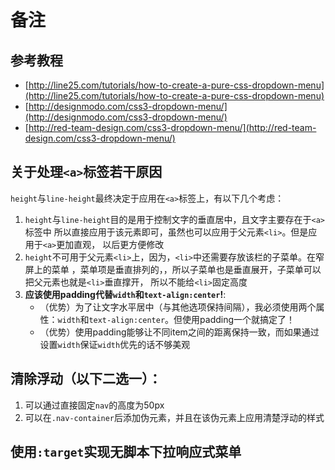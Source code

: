 # 备注

## 参考教程
- [http://line25.com/tutorials/how-to-create-a-pure-css-dropdown-menu](http://line25.com/tutorials/how-to-create-a-pure-css-dropdown-menu)
- [http://designmodo.com/css3-dropdown-menu/](http://designmodo.com/css3-dropdown-menu/)
- [http://red-team-design.com/css3-dropdown-menu/](http://red-team-design.com/css3-dropdown-menu/)


## 关于处理`<a>`标签若干原因
`height`与`line-height`最终决定于应用在`<a>`标签上，有以下几个考虑：
1. `height`与`line-height`目的是用于控制文字的垂直居中，且文字主要存在于`<a>`标签中
所以直接应用于该元素即可，虽然也可以应用于父元素`<li>`。但是应用于`<a>`更加直观，
以后更方便修改
2. `height`不可用于父元素`<li>`上，因为，`<li>`中还需要存放该栏的子菜单。在窄屏上的菜单
，菜单项是垂直排列的，，所以子菜单也是垂直展开，子菜单可以把父元素也就是`<li>`垂直撑开，
所以不能给`<li>`固定高度
3. **应该使用padding代替`width`和`text-align:center`!**: 
	- （优势）为了让文字水平居中（与其他选项保持间隔），我必须使用两个属性：`width`和`text-align:center`。但使用padding一个就搞定了！
	- （优势）使用padding能够让不同item之间的距离保持一致，而如果通过设置`width`保证`width`优先的话不够美观


## 清除浮动（以下二选一）：
1. 可以通过直接固定`nav`的高度为50px
2. 可以在`.nav-container`后添加伪元素，并且在该伪元素上应用清楚浮动的样式

## 使用`:target`实现无脚本下拉响应式菜单